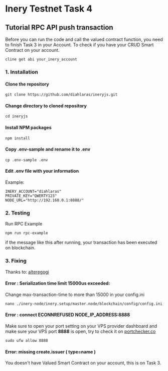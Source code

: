 # Inery Testnet Task 4

## Tutorial RPC API push transaction

Before you can run the code and call the valued contract function, you need to finish Task 3 in your Account.
To check if you have your CRUD Smart Contract on your account.

```
cline get abi your_inery_account
```



### 1. Installation

#### Clone the repository


```
git clone https://github.com/diahlaras/ineryjs.git
```

#### Change directory to cloned repository

```
cd ineryjs
```

#### Install NPM packages



```
npm install
```

#### Copy .env-sample and rename it to .env



```
cp .env-sample .env
```

#### Edit .env file with your information



Example:

```
INERY_ACCOUNT="diahlaras" 
PRIVATE_KEY="QWERTY123"
NODE_URL="http://192.168.0.1:8888/"
```

### 2. Testing 

Run RPC Example

```
npm run rpc-example
```

if the message like this after running, your transaction has been executed on blockchain.



### 3. Fixing

Thanks to: [alteregogi](https://github.com/alteregogi)

#### Error : Serialization time limit 15000us exceeded:

Change max-transaction-time to more than 15000 in your config.ini

```
nano ./inery-node/inery.setup/master.node/blockchain/config/config.ini
```

#### Error : connect ECONNREFUSED NODE_IP_ADDRESS:8888

Make sure to open your port setting on your VPS provider dashboard and make sure your VPS port **8888** is open, try to check it on [portchecker.co](https://portchecker.co/)

```
sudo ufw allow 8888
```

#### Error: missing create.issuer ( type=name )

You doesn't have Valued Smart Contract on your account, this is on Task 3.

